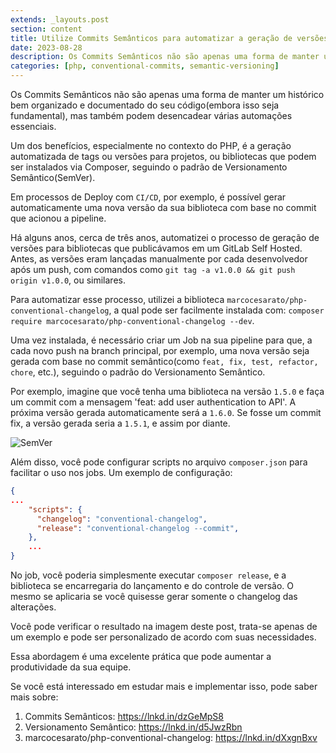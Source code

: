```yaml
---
extends: _layouts.post
section: content
title: Utilize Commits Semânticos para automatizar a geração de versões em suas bibliotecas PHP 🐘🚀
date: 2023-08-28
description: Os Commits Semânticos não são apenas uma forma de manter um histórico bem organizado e documentado do seu código(embora isso seja fundamental), mas também podem desencadear várias automações essenciais.
categories: [php, conventional-commits, semantic-versioning]
---
```


Os Commits Semânticos não são apenas uma forma de manter um histórico bem organizado e documentado do seu código(embora isso seja fundamental), mas também podem desencadear várias automações essenciais.

Um dos benefícios, especialmente no contexto do PHP, é a geração automatizada de tags ou versões para projetos, ou bibliotecas que podem ser instalados via Composer, seguindo o padrão de Versionamento Semântico(SemVer).

Em processos de Deploy com `CI/CD`, por exemplo, é possível gerar automaticamente uma nova versão da sua biblioteca com base no commit que acionou a pipeline.

Há alguns anos, cerca de três anos, automatizei o processo de geração de versões para bibliotecas que publicávamos em um GitLab Self Hosted. Antes, as versões eram lançadas manualmente por cada desenvolvedor após um push, com comandos como `git tag -a v1.0.0 && git push origin v1.0.0`, ou similares.

Para automatizar esse processo, utilizei a biblioteca `marcocesarato/php-conventional-changelog`, a qual pode ser facilmente instalada com: `composer require marcocesarato/php-conventional-changelog --dev`.

Uma vez instalada, é necessário criar um Job na sua pipeline para que, a cada novo push na branch principal, por exemplo, uma nova versão seja gerada com base no commit semântico(como `feat, fix, test, refactor, chore`, etc.), seguindo o padrão do Versionamento Semântico.

Por exemplo, imagine que você tenha uma biblioteca na versão `1.5.0` e faça um commit com a mensagem 'feat: add user authentication to API'. A próxima versão gerada automaticamente será a `1.6.0`. Se fosse um commit fix, a versão gerada seria a `1.5.1`, e assim por diante.

![SemVer](/assets/images/blog/semantic_versioning.jpeg)

Além disso, você pode configurar scripts no arquivo `composer.json` para facilitar o uso nos jobs. Um exemplo de configuração:

```json
{
...
    "scripts": {
      "changelog": "conventional-changelog",
      "release": "conventional-changelog --commit",
    },
    ...
}
```

No job, você poderia simplesmente executar `composer release`, e a biblioteca se encarregaria do lançamento e do controle de versão. O mesmo se aplicaria se você quisesse gerar somente o changelog das alterações.

Você pode verificar o resultado na imagem deste post, trata-se apenas de um exemplo e pode ser personalizado de acordo com suas necessidades.

Essa abordagem é uma excelente prática que pode aumentar a produtividade da sua equipe.

Se você está interessado em estudar mais e implementar isso, pode saber mais sobre:

1. Commits Semânticos: https://lnkd.in/dzGeMpS8
2. Versionamento Semântico: https://lnkd.in/d5JwzRbn
3. marcocesarato/php-conventional-changelog: https://lnkd.in/dXxgnBxv

